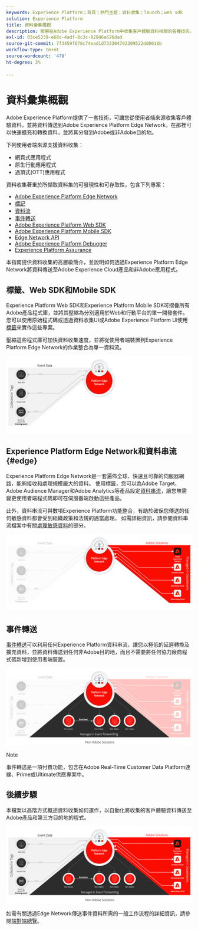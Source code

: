 ```yaml
---
keywords: Experience Platform；首頁；熱門主題；資料收集；launch；web sdk
solution: Experience Platform
title: 資料彙集概觀
description: 瞭解在Adobe Experience Platform中收集客戶體驗資料相關的各種技術。
exl-id: 03ce5339-e68d-4adf-8c3c-82846a626dad
source-git-commit: 7f3459f678c74ead1d733304702309522dd0018b
workflow-type: tm+mt
source-wordcount: '479'
ht-degree: 3%

---
```


# 資料彙集概觀

Adobe Experience Platform提供了一套技術，可讓您從使用者端來源收集客戶體驗資料，並將資料傳送到Adobe Experience Platform Edge Network，在那裡可以快速擴充和轉換資料，並將其分發到Adobe或非Adobe目的地。

下列使用者端來源支援資料收集：

* 網頁式應用程式
* 原生行動應用程式
* 過頂式(OTT)應用程式

資料收集著重於所擷取資料集的可發現性和可存取性，包含下列專案：

* [Adobe Experience Platform Edge Network](https://experienceleague.adobe.com/docs/web-sdk-learn/tutorials/introduction-to-web-sdk-and-edge-network.html?lang=zh-Hant)
* [標記](../tags/home.md)
* [資料流](../datastreams/overview.md)
* [事件轉送](../tags/ui/event-forwarding/overview.md)
* [Adobe Experience Platform Web SDK](../web-sdk/home.md)
* [Adobe Experience Platform Mobile SDK](https://developer.adobe.com/client-sdks/documentation/)
* [Edge Network API](https://developer.adobe.com/data-collection-apis/docs/api/)
* [Adobe Experience Platform Debugger](https://chrome.google.com/webstore/detail/adobe-experience-platform/bfnnokhpnncpkdmbokanobigaccjkpob?hl=en)
* [Experience Platform Assurance](../assurance/home.md)


本指南提供資料收集的高層級簡介，並說明如何透過Experience Platform Edge Network將資料傳送至Adobe Experience Cloud產品和非Adobe應用程式。

## 標籤、Web SDK和Mobile SDK

Experience Platform Web SDK和Experience Platform Mobile SDK可摺疊所有Adobe產品程式庫，並將其壓縮為分別適用於Web和行動平台的單一開發套件。 您可以使用原始程式碼或透過資料收集UI或Adobe Experience Platform UI使用[標籤](../tags/home.md)來實作這些專案。

壓縮這些程式庫可加快資料收集速度，並將從使用者端裝置到Experience Platform Edge Network的作業整合為單一資料流。

![標籤，網頁SDK，行動SDK](./images/home/tags-sdks.png)

## Experience Platform Edge Network和資料串流 {#edge}

Experience Platform Edge Network是一套遍佈全球、快速且可靠的伺服器網路，能夠接收和處理規模龐大的資料。 使用標籤，您可以為Adobe Target、Adobe Audience Manager和Adobe Analytics等產品設定[資料串流](../datastreams/overview.md)，讓您無需變更使用者端程式碼即可在伺服器端啟動這些產品。

此外，資料串流可與數項Experience Platform功能整合，有助於確保您傳送的任何敏感資料都會受到組織政策和法規的適當處理。 如需詳細資訊，請參閱資料串流檔案中有關[處理敏感資料](../datastreams/overview.md#sensitive)的部分。

![資料串流和Adobe解決方案](./images/home/adobe-solutions.png)

## 事件轉送

[事件轉送](../tags/ui/event-forwarding/overview.md)可以利用任何Experience Platform資料串流，讓您以極低的延遲轉換及擴充資料，並將資料傳送到任何非Adobe目的地，而且不需要將任何協力廠商程式碼新增到使用者端裝置。

![事件轉送](./images/home/event-forwarding.png)

>[!NOTE]
>
>事件轉送是一項付費功能，包含在Adobe Real-Time Customer Data Platform連線、Prime或Ultimate供應專案中。

## 後續步驟

本檔案以高階方式概述資料收集如何運作，以自動化將收集的客戶體驗資料傳送至Adobe產品和第三方目的地的程式。

![資料收集架構](./images/home/collection.png)

如需有關透過Edge Network傳送事件資料所需的一般工作流程的詳細資訊，請參閱[端對端總覽](./e2e.md)。
